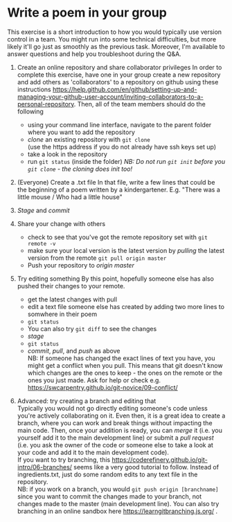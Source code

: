 # Write a poem in your group

This exercise is a short introduction to how you would typically use version control in a team. You might run into some technical difficulties, but more likely it'll go just as smoothly as the previous task. Moreover, I'm available to answer questions and help you troubleshoot during the Q&A. 

1. Create an online repository and share collaborator privileges
 In order to complete this exercise, have one in your group create a new repository and add others as 'collaborators' to a repository on github using these instructions https://help.github.com/en/github/setting-up-and-managing-your-github-user-account/inviting-collaborators-to-a-personal-repository.
 Then, all of the team members should do the following
   * using your command line interface, navigate to the parent folder where you want to add the repository
   * _clone_ an existing repository with `git clone`  
(use the https address if you do not already have ssh keys set up)
   * take a look in the repository
   * run `git status` (inside the folder)
   _NB: Do not run `git init` before you `git clone` - the cloning does init too!_

2. (Everyone) Create a .txt file 
  In that file, write a few lines that could be the beginning of a poem written by a kindergartener. E.g.
  "There was a little mouse / 
  Who had a little house"

3. _Stage_ and _commit_

4. Share your change with others
   * check to see that you've got the remote repository set with `git remote -v`
   * make sure your local version is the latest version by _pulling_ the latest version from the remote `git pull origin master`  
   * Push your repository to _origin master_

5. Try editing something 
By this point, hopefully someone else has also pushed their changes to your remote. 
   * get the latest changes with pull
   * edit a text file someone else has created by adding two more lines to somwhere in their poem
   * `git status`
   * You can also try `git diff` to see the changes
   * _stage_
   * `git status`
   * _commit_, _pull_, and _push_ as above  
   NB: If someone has changed the exact lines of text you have, you might get a conflict when you pull. This means that git doesn't know which changes are the ones to keep - the ones on the remote or the ones you just made. Ask for help or check e.g. https://swcarpentry.github.io/git-novice/09-conflict/

5. Advanced: try creating a branch and editing that  
Typically you would not go directly editing someone's code unless you're actively collaborating on it. Even then, it is a great idea to create a branch, where you can work and break things without impacting the main code. Then, once your addition is ready, you can _merge_ it (i.e. you yourself add it to the main development line) or submit a _pull request_ (i.e. you ask the owner of the code or someone else to take a look at your code and add it to the main development code).  
If you want to try branching, this https://coderefinery.github.io/git-intro/06-branches/ seems like a very good tutorial to follow. Instead of ingredients.txt, just do some random edits to any text file in the repository.  
NB: if you work on a branch, you would `git push origin [branchname]` since you want to commit the changes made to your branch, not changes made to the master (main development line). You can also try branching in an online sandbox here https://learngitbranching.js.org/ .



